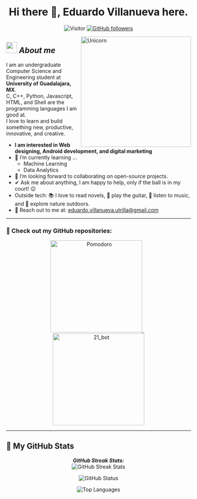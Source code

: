 <div align="center">

# Hi there 👋, Eduardo Villanueva here.                       

![Visitor](https://visitor-badge.laobi.icu/badge?page_id=Lalitotaquitoo.repoName) 
[![GitHub followers](https://img.shields.io/github/followers/Lalitotaquitoo.svg?style=social&label=Follow)](https://github.com/Lalitotaquitoo?tab=followers)



</div>

<img align="right" width="300px" alt="Unicorn" src="https://c.tenor.com/GN73MKBawZYAAAAi/busy-cute.gif" />

## <img src="https://media.giphy.com/media/ObNTw8Uzwy6KQ/giphy.gif" width="30px">&nbsp;***About me***


I am an undergraduate Computer Science and Engineering student at **University of Guadalajara, MX**.  
C, C++, Python, Javascript, HTML, and Shell are the programming languages I am good at.  
I love to learn and build something new, productive, innovative, and creative.  

- **I am interested in Web designing, Android development, and digital marketing**
- 🌱 I’m currently learning ...
  - Machine Learning
  - Data Analytics
- 🤝 I’m looking forward to collaborating on open-source projects.
- ✔ Ask me about anything, I am happy to help, only if the ball is in my court! 😉
- Outside tech: 📚 I love to read novels, 🎸 play the guitar, 🎵 listen to music, and 🌴 explore nature outdoors.
- 📩 Reach out to me at: [eduardo.villanueva.utrilla@gmail.com](mailto:eduardo.villanueva.utrilla@gmail.com)

---

### 🚀 Check out my GitHub repositories:

<div align="center">
  <a href="https://github.com/Lalitotaquitoo/Pomodoro">
    <img src="https://github-readme-stats.vercel.app/api/pin/?username=Lalitotaquitoo&repo=Pomodoro" alt="Pomodoro" width="250" />
  </a>
  &nbsp;&nbsp;
  <a href="https://github.com/Lalitotaquitoo/21_bot">
    <img src="https://github-readme-stats.vercel.app/api/pin/?username=Lalitotaquitoo&repo=21_bot" alt="21_bot" width="250" />
  </a>
</div>

---

## 👀 My GitHub Stats

<div align="center">
  <p>
    <b><em>GitHub Streak Stats:</em></b> <br/>
    <img src="https://github-readme-streak-stats.herokuapp.com/?user=Lalitotaquitoo&theme=dark" alt="GitHub Streak Stats" />
  </p>
  <p>
    <img src="https://github-readme-stats.vercel.app/api?username=Lalitotaquitoo&show_icons=true&include_all_commits=true&theme=dark" alt="GitHub Status" />
  </p>
  <p>
    <img src="https://github-readme-stats.vercel.app/api/top-langs/?username=Lalitotaquitoo&layout=compact&theme=dark" alt="Top Languages" />
  </p>
</div>
